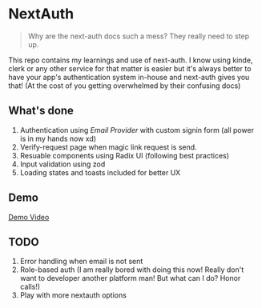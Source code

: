 # NextAuth

> Why are the next-auth docs such a mess? They really need to step up.

This repo contains my learnings and use of next-auth. I know using kinde, clerk or any other service for that matter is easier but it's always better to have your app's authentication system in-house and next-auth gives you that! (At the cost of you getting overwhelmed by their confusing docs)

## What's done

1. Authentication using _Email Provider_ with custom signin form (all power is in my hands now xd)
2. Verify-request page when magic link request is send.
3. Resuable components using Radix UI (following best practices)
4. Input validation using zod
5. Loading states and toasts included for better UX

## Demo

[Demo Video](/public/videos/level1.mov)

## TODO

1. Error handling when email is not sent
2. Role-based auth (I am really bored with doing this now! Really don't want to developer another platform man! But what can I do? Honor calls!)
3. Play with more nextauth options
